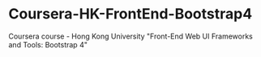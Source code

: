 # Coursera-HK-FrontEnd-Bootstrap4
Coursera course - Hong Kong University "Front-End Web UI Frameworks and Tools: Bootstrap 4"
